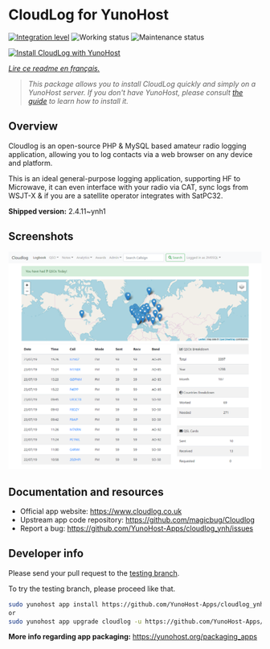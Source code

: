 <!--
N.B.: This README was automatically generated by https://github.com/YunoHost/apps/tree/master/tools/README-generator
It shall NOT be edited by hand.
-->

# CloudLog for YunoHost

[![Integration level](https://dash.yunohost.org/integration/cloudlog.svg)](https://dash.yunohost.org/appci/app/cloudlog) ![Working status](https://ci-apps.yunohost.org/ci/badges/cloudlog.status.svg) ![Maintenance status](https://ci-apps.yunohost.org/ci/badges/cloudlog.maintain.svg)

[![Install CloudLog with YunoHost](https://install-app.yunohost.org/install-with-yunohost.svg)](https://install-app.yunohost.org/?app=cloudlog)

*[Lire ce readme en français.](./README_fr.md)*

> *This package allows you to install CloudLog quickly and simply on a YunoHost server.
If you don't have YunoHost, please consult [the guide](https://yunohost.org/#/install) to learn how to install it.*

## Overview

Cloudlog is an open-source PHP & MySQL based amateur radio logging application, allowing you to log contacts via a web browser on any device and platform.

This is an ideal general-purpose logging application, supporting HF to Microwave, it can even interface with your radio via CAT, sync logs from WSJT-X & if you are a satellite operator integrates with SatPC32.

**Shipped version:** 2.4.11~ynh1

## Screenshots

![Screenshot of CloudLog](./doc/screenshots/screenshot.png)

## Documentation and resources

* Official app website: <https://www.cloudlog.co.uk>
* Upstream app code repository: <https://github.com/magicbug/Cloudlog>
* Report a bug: <https://github.com/YunoHost-Apps/cloudlog_ynh/issues>

## Developer info

Please send your pull request to the [testing branch](https://github.com/YunoHost-Apps/cloudlog_ynh/tree/testing).

To try the testing branch, please proceed like that.

``` bash
sudo yunohost app install https://github.com/YunoHost-Apps/cloudlog_ynh/tree/testing --debug
or
sudo yunohost app upgrade cloudlog -u https://github.com/YunoHost-Apps/cloudlog_ynh/tree/testing --debug
```

**More info regarding app packaging:** <https://yunohost.org/packaging_apps>
